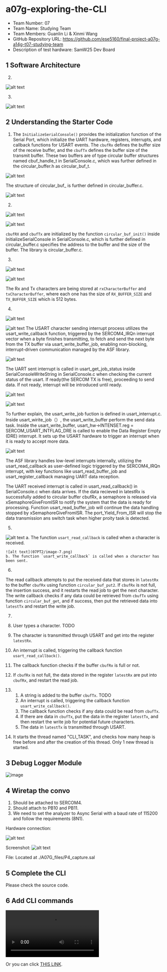 # a07g-exploring-the-CLI

* Team Number: 07
* Team Name: Studying Team
* Team Members: Guanlin Li & Xinmi Wang
* GitHub Repository URL: https://github.com/ese5160/final-project-a07g-a14g-t07-studying-team
* Description of test hardware: SamW25 Dev Board


## 1 Software Architecture

2.

![alt text](07PT1/07-sys.png)

3.

![alt text](07PT1/07-flow.png)


## 2 Understanding the Starter Code

1. The `InitializeSerialConsole()` provides the initialization function of the Serial Port, which initialize the UART hardware, registers, interrupts, and callback functions for USART events. The `cbufRx` defines the buffer size of the receive buffer, and the `cbufTx` defines the buffer size of the transmit buffer. These two buffers are of type circular buffer structures named cbuf_handle_t in SerialConsole.c, which was further defined in the circular_buffer.h as circular_buf_t. 
 
 ![alt text](07PT2/image-1.png)

 The structure of circular_buf_ is further defined in circular_buffer.c. 

 ![alt text](07PT2/image.png)

2. 
   
   ![alt text](07PT2/image-2.png)

   ![alt text](07PT2/image-3.png)

   `cbufRX` and `cbufTx` are initialized by the function `circular_buf_init()` inside InitializeSerialConsole in SerialConsole.c, which is further defined in circular_buffer.c specifies the address to the buffer and the size of the buffer. The library is circular_buffer.c. 

3. 
   
   ![alt text](07PT2/image-4.png)

   ![alt text](07PT2/image-5.png)
   
   The Rx and Tx characters are being stored at `rxCharacterBuffer` and `txCharacterBuffer`, where each one has the size of `RX_BUFFER_SIZE` and `TX_BUFFER_SIZE` which is 512 bytes. 
   
4. 
  
   
   ![alt text](07PT2/image-13.png)

   ![alt text](07PT2/image-14.png)
   The USART character sending interrupt process utilizes the usart_write_callback function, triggered by the SERCOM4_IRQn interrupt vector when a byte finishes transmitting, to fetch and send the next byte from the TX buffer via usart_write_buffer_job, enabling non-blocking, interrupt-driven communication managed by the ASF library.

   ![alt text](07PT2/image-8.png)
   
   The UART sent interrupt is called in usart_get_job_status inside SerialConsoleWriteString in SerialConsole.c when checking the current status of the usart. If ready(the SERCOM TX is free), proceeding to send data. If not ready, interrupt will be introduced until ready.


   ![alt text](07PT2/image-11.png)

   ![alt text](07PT2/image-10.png)

   To further explain, the usart_write_job fuction is defined in usart_interrupt.c. Inside usart_wirite_job（）, the usart_write_buffer perform the send data task.  Inside the usart_write_buffer, usart_hw->INTENSET.reg = SERCOM_USART_INTFLAG_DRE is called to enable the Data Register Empty (DRE) interrupt.  It sets up the USART hardware to trigger an interrupt when it is ready to accept more data.

   ![alt text](07PT2/image-12.png)

   
  The ASF library handles low-level interrupts internally, utilizing the usart_read_callback as user-defined logic triggered by the SERCOM4_IRQn interrupt, with key functions like usart_read_buffer_job and usart_register_callback managing UART data reception. 

  The UART received interrupt is called in usart_read_callback() in SerialConsole.c when data arrives. If the data recieved in latestRx is successfully added to circular buffer cbufRx,  a semaphore is released via xSemaphoreGiveFromISR to notify the system that the data is ready for processing. Function usart_read_buffer_job will continue the data handling stopped by xSemaphoreGiveFromISR. The port_Yield_From_ISR will stop the data transmission ans switch task when higher proity task is detected. 
  

5. 
   
   ![alt text](07PT2/image-6.png)
    a. The function `usart_read_callback` is called when a character is received. <br>

    ![alt text](07PT2/image-7.png)
    b. The function `usart_write_callback` is called when a character has been sent. 

6.

 The read callback attempts to put the received data that stores in `latestRx` to the buffer `cbufRx` using function `circular_buf_put2`. If `cbufRx` is not full, the insertion success, and it restarts the read job to get the next character. The write callback checks if any data could be retrieved from `cbufTx` using function `circular_buf_get`, and if success, then put the retrieved data into `latestTx` and restart the write job. 
   
7.

   1. User types a character. TODO
   2. The character is transmitted through USART and get into the register `latestRx`. 
   3. An interrupt is called, triggering the callback function `usart_read_callback()`. 
   4. The callback function checks if the buffer `cbufRx` is full or not. 
   5. If `cbufRx` is not full, the data stored in the register `latestRx` are put into `cbufRx`, and restart the read job. 
   
8.
   1. A string is added to the buffer `cbufTx`. TODO
   2. An interrupt is called, triggering the callback function `usart_write_callback()`. 
   3. The callback function checks if any data could be read from `cbufTx`. 
   4. If there are data in `cbufTx`, put the data in the register `latestTx`, and then restart the write job for potential future characters. 
   5. The data in `latestTx` is transmitted through USART. 
   
9.  It starts the thread named "CLI_TASK", and checks how many heap is free before and after the creation of this thread. Only 1 new thread is started. 

## 3 Debug Logger Module

![image](images/A07G-P3.png)

## 4 Wiretap the convo

1. Should be attached to SERCOM4. 
2. Should attach to PB10 and PB11. 
3. We need to set the analyzer to Async Serial with a baud rate of 115200 and follow the requirements (8N1). 

Hardware connection:

![alt text](images/A07G-P4.2.jpg)

Screenshot: 
![alt text](images/A07G_P4.jpg)

File: Located at ./A07G_files/P4_capture.sal

## 5 Complete the CLI

Please check the source code. 

## 6 Add CLI commands

<video controls src="../videos/A07G/P6.mp4" title="Title"></video>

Or you can click [THIS LINK](https://drive.google.com/file/d/1P5SFXJVd2SSnBR0WX3q4TfmQKcDXnWay/view?usp=sharing). 